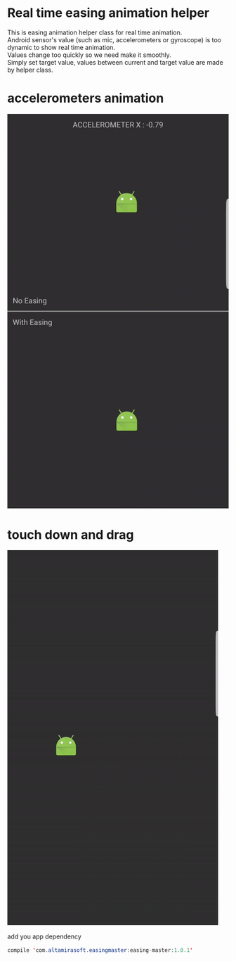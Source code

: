 # Real time easing animation helper <br>

This is easing animation helper class for real time animation.<br>
Android sensor's value (such as mic, accelerometers or gyroscope) is too dynamic to show real time animation. <br>
Values change too quickly so we need make it smoothly. <br>
Simply set target value, values between current and target value are made by helper class.<br>

# accelerometers animation
<img src="https://raw.githubusercontent.com/bdhwan/easing-master/master/art/acc_easing.gif">

# touch down and drag
<img src="https://raw.githubusercontent.com/bdhwan/easing-master/master/art/touch_easing.gif">



add you app dependency

```java
compile 'com.altamirasoft.easingmaster:easing-master:1.0.1'
```

